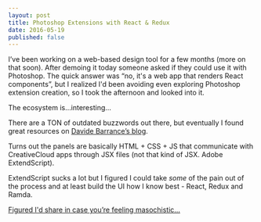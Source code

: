 ```yaml
---
layout: post
title: Photoshop Extensions with React & Redux
date: 2016-05-19
published: false
---
```


I’ve been working on a web-based design tool for a few months (more on that
soon). After demoing it today someone asked if they could use it with Photoshop.
The quick answer was “no, it's a web app that renders React components”, but I
realized I'd been avoiding even exploring Photoshop extension creation, so I
took the afternoon and looked into it.

The ecosystem is…interesting…

There are a TON of outdated buzzwords out there, but eventually I found great
resources on [Davide Barrance’s blog](http://www.davidebarranca.com/).

Turns out the panels are basically HTML + CSS + JS that communicate with
CreativeCloud apps through JSX files (not that kind of JSX. Adobe ExtendScript).

ExtendScript sucks a lot but I figured I could take _some_ of the pain out of
the process and at least build the UI how I know best - React, Redux and Ramda.

[Figured I'd share in case you’re feeling
masochistic…](https://github.com/jongold/photoshop-react-redux-ramda)

